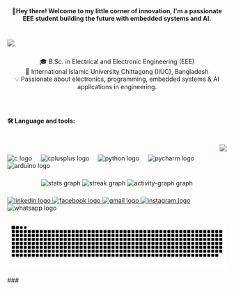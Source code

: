 
<br clear="both">

<h4 align="center">🤖Hey there! Welcome to my little corner of innovation, I'm a passionate EEE student building the future with embedded systems and AI.</h4>

###

<br clear="both">

<div>
  <img style="100%" src="https://capsule-render.vercel.app/api?type=waving&height=100&section=header&reversal=false&fontSize=75&fontColor=FFFFFF&fontAlign=62&fontAlignY=85&stroke=-&descSize=20&descAlign=50&descAlignY=50&textBg=false&color=gradient"  />
</div>

###

<p align="center">🎓 B.Sc. in Electrical and Electronic Engineering (EEE)<br>📍 International Islamic University Chittagong (IIUC), Bangladesh<br>💡 Passionate about electronics, programming, embedded systems & AI applications in engineering.</p>

###

<br clear="both">

<h4 align="left">🛠 Language and tools:</h4>

###

<br clear="both">

<img align="right" height="57" src="https://media.giphy.com/media/v1.Y2lkPTc5MGI3NjExZmhjbjI4c2MzanZndzV4cnNmM2R6NmcyNm5na3NreTFqZDlhOXhkOCZlcD12MV9naWZzX3NlYXJjaCZjdD1n/13S1lWb5qheNBC/giphy.gif"  />

###

<div align="left">
  <img src="https://skillicons.dev/icons?i=c" height="40" alt="c logo"  />
  <img width="12" />
  <img src="https://skillicons.dev/icons?i=cpp" height="40" alt="cplusplus logo"  />
  <img width="12" />
  <img src="https://skillicons.dev/icons?i=py" height="40" alt="python logo"  />
  <img width="12" />
  <img src="https://skillicons.dev/icons?i=pycharm" height="40" alt="pycharm logo"  />
  <img width="12" />
  <img src="https://skillicons.dev/icons?i=arduino" height="40" alt="arduino logo"  />
</div>

###

<div align="center">
  <img src="https://github-readme-stats.vercel.app/api?username=armanabid41&hide_title=true&hide_rank=false&show_icons=true&include_all_commits=true&count_private=true&disable_animations=false&theme=dark&locale=en&hide_border=false&order=1" height="150" alt="stats graph"  />
  <img src="https://streak-stats.demolab.com?user=armanabid41&locale=en&mode=daily&theme=radical&hide_border=false&border_radius=5&order=3" height="150" alt="streak graph"  />
  <img src="https://github-readme-activity-graph.vercel.app/graph?username=armanabid41&radius=16&theme=nord&area=true&order=5" height="300" alt="activity-graph graph"  />
</div>


###

<div align="left">
  <a href="https://www.linkedin.com/in/arman-abid-431b69363?utm_source=share_via&utm_content=profile&utm_medium=member_android" target="_blank">
    <img src="https://raw.githubusercontent.com/maurodesouza/profile-readme-generator/master/src/assets/icons/social/linkedin/default.svg" width="52" height="40" alt="linkedin logo"  />
  </a>
  <a href="https://www.facebook.com/arman.hossain.abid.2024" target="_blank">
    <img src="https://raw.githubusercontent.com/maurodesouza/profile-readme-generator/master/src/assets/icons/social/facebook/default.svg" width="52" height="40" alt="facebook logo"  />
  </a>
  <a href="armanabid41@gmail.com" target="_blank">
    <img src="https://raw.githubusercontent.com/maurodesouza/profile-readme-generator/master/src/assets/icons/social/gmail/default.svg" width="52" height="40" alt="gmail logo"  />
  </a>
  <a href="https://www.instagram.com/abid20_01/" target="_blank">
    <img src="https://raw.githubusercontent.com/maurodesouza/profile-readme-generator/master/src/assets/icons/social/instagram/default.svg" width="52" height="40" alt="instagram logo"  />
  </a>
  <img src="https://raw.githubusercontent.com/maurodesouza/profile-readme-generator/master/src/assets/icons/social/whatsapp/default.svg" width="52" height="40" alt="whatsapp logo"  />
</div>

###
<p align="center">
  <img src="https://raw.githubusercontent.com/armanabid41/armanabid41/main/dist/github-snake.svg" />
</p>
###


